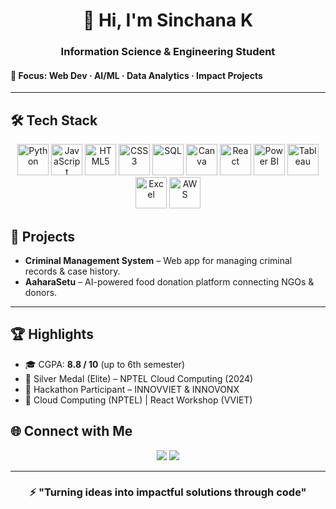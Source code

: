 <!-- Header Banner -->
<h1 align="center">👋 Hi, I'm Sinchana K </h1>
<h3 align="center">Information Science & Engineering Student</h3> 
<h4>🎯 Focus: Web Dev · AI/ML · Data Analytics · Impact Projects </h4>

---

## 🛠️ Tech Stack  

<p align="center">
  
  <!-- Languages -->
  <img src="https://cdn.jsdelivr.net/gh/devicons/devicon/icons/python/python-original.svg" height="50" alt="Python" />
  <img src="https://cdn.jsdelivr.net/gh/devicons/devicon/icons/javascript/javascript-original.svg" height="50" alt="JavaScript" />
  <img src="https://cdn.jsdelivr.net/gh/devicons/devicon/icons/html5/html5-original.svg" height="50" alt="HTML5" />
  <img src="https://cdn.jsdelivr.net/gh/devicons/devicon/icons/css3/css3-original.svg" height="50" alt="CSS3" />
  <img src="https://cdn.jsdelivr.net/gh/devicons/devicon/icons/mysql/mysql-original.svg" height="50" alt="SQL" />
  <img src="https://cdn.jsdelivr.net/gh/devicons/devicon/icons/canva/canva-original.svg" height="50" alt="Canva" />

  <!-- Frameworks -->
  <img src="https://cdn.jsdelivr.net/gh/devicons/devicon/icons/react/react-original.svg" height="50" alt="React" />

  <!-- Data Tools (Custom Logos since not in Devicon) -->
  <img src="https://img.icons8.com/color/452/power-bi.png" height="50" alt="Power BI" />
  <img src="https://img.icons8.com/color/344/tableau-software.png" height="50" alt="Tableau" />
  <img src="https://img.icons8.com/color/452/microsoft-excel-2019--v1.png" height="50" alt="Excel" />

  <!-- Cloud (Custom Logo since AWS not in Devicon) -->
  <img src="https://cdn.jsdelivr.net/gh/devicons/devicon/icons/amazonwebservices/amazonwebservices-original-wordmark.svg" height="50" alt="AWS" />
  
</p>

<!-- Projects Section -->
## 🚀 Projects  

- **Criminal Management System** – Web app for managing criminal records & case history.  
- **AaharaSetu** – AI-powered food donation platform connecting NGOs & donors.  

---

<!-- Highlights -->
## 🏆 Highlights  

- 🎓 CGPA: **8.8 / 10** (up to 6th semester)  
- 🥈 Silver Medal (Elite) – NPTEL Cloud Computing (2024)  
- 🚀 Hackathon Participant – INNOVVIET & INNOVONX  
- 📜 Cloud Computing (NPTEL) | React Workshop (VVIET)  


<!-- Socials -->
## 🌐 Connect with Me  

<p align="center">
  <a href="mailto:sinchanakumar2004@gmail.com"><img src="https://img.shields.io/badge/Gmail-D14836?style=for-the-badge&logo=gmail&logoColor=white" /></a>
  <a href="https://www.linkedin.com/in/sinchana-k"><img src="https://img.shields.io/badge/LinkedIn-0A66C2?style=for-the-badge&logo=linkedin&logoColor=white" /></a>
</p>

---

<h3 align="center">⚡ "Turning ideas into impactful solutions through code"</h3>

